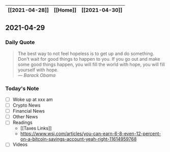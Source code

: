 | [[2021-04-28]] | [[Home]] | [[2021-04-30]] |
| :------------: | :------: | :------------: |

## 2021-04-29 

### Daily Quote
> The best way to not feel hopeless is to get up and do something. Don't wait for good things to happen to you. If you go out and make some good things happen, you will fill the world with hope, you will fill yourself with hope.  
> &mdash; <cite>Barack Obama</cite>

### Today's Note
- [ ] Woke up at xxx am
- [ ] Crypto News
- [ ] Financial News
- [ ] Other News
- [ ] Readings
	- [[Taxes Links]]
	- https://www.wsj.com/articles/you-can-earn-6-8-even-12-percent-on-a-bitcoin-savings-account-yeah-right-11614959768
- [ ] Videos